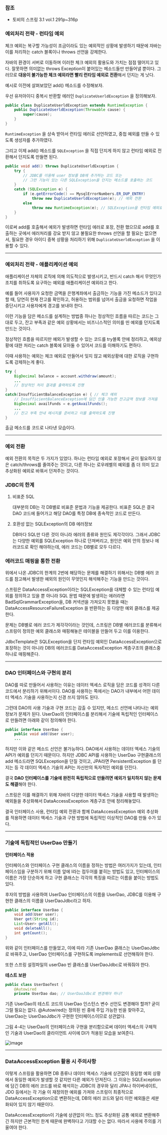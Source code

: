 ### 참조

- 토비의 스프링 3.1 vol.1 291p~316p

### 예외처리 전략 - 런타임 예외

체크 예외는 복구할 가능성이 조금이라도 있는 예외적인 상황에 발생하기 때문에 자바는 이를 처리하는 catch 블록이나 throws 선언을 강제한다.

자바의 환경이 서버로 이동하며 이러한 체크 예외의 활용도와 가치는 점점 떨어지고 있다. 잘못하면 의미없는 throws Exception이 붙어있는 메소드들만 만들어낼 뿐이다. 그러므로 **대응이 불가능한 체크 예외라면 빨리 런타임 예외로 전환**해서 던지는 게 낫다.

예시로 이전에 살펴보았던 add() 메소드를 수정해보자.

우선 유저아이디 중복시 반환할 에러인 `DuplicateUserldException` 을 정의해보자.

```java
public class DuplicateUserldException extends RuntimeException {
	public DuplicateUserldException(Throwable cause) {
		super(cause);
	}
}
```

`RuntimeException` 을 상속 받아서 런타임 에러로 선언하였고, 중첩 예외를 만들 수 있도록 생성자를 추가하였다.

그리고 이제 add() 메소드를 `SQLException` 을 직접 던지게 하지 않고 런타임 예외로 전환해서 던지도록 만들면 된다.

```java
public void add() throws DuplicateUserldException {
	try {
		// JDBC를 이용해 user 정보를 DB에 추가하는 코드 또는
		// 그런 기능이 있는 다른 SQLException을 던지는 메소드를 호출하는 코드
	}
	catch (SQLException e) {
		if (e.getErrorCode() == MysqlErrorNumbers.ER_DUP_ENTRY)
			throw new DuplicateUserldException(e); // 예외 전환
		else
			throw new RuntimeException(e); // SQLException을 런타임 예외로 포장
	}
}
```

이로써 add를 호출해서 예외가 발생하면 런타임 에러로 포장, 전환 했으므로 add를 호출하는 곳에서 에러처리를 강요 받지 않고 불필요한 throws 선언을 할 필요는 없으면서, 필요한 경우 아이디 중복 상황을 처리하기 위해 `DuplicateUserldException` 을 이용할 수 있다.

---

### 예외처리 전략 - 애플리케이션 예외

애플리케이션 자체의 로직에 의해 의도적으로 발생시키고, 반드시 catch 해서 무엇인가 조치를 취하도록 요구하는 예외를 애플리케이션 예외라고 한다.

예를 들어 사용자가 요청한 금액을 은행계좌에서 출금하는 기능을 가진 메소드가 있다고 할 때, 당연히 현재 잔고를 확인하고, 허용하는 범위를 넘어서 출금을 요청하면 작업을 중단시키고 사용자에게 경고를 보내야 한다.

이런 기능을 담은 메소드를 설계하는 방법중 하나는 정상적인 흐름을 따르는 코드는 그대로 두고, 잔고 부족과 같은 예외 상황에서는 비즈니스적인 의미를 띤 예외를 던지도록 만드는 것이다.

정상적인 흐름을 따르지만 예외가 발생할 수 있는 코드를 try블록 안에 정리하고, 예외상황에 대한 처리는 catch 블록에 모아둘 수 있어서 코드를 이해하기도 편하다.

이때 사용하는 예외는 체크 예외로 만들어서 잊지 않고 예외상황에 대한 로직을 구현하도록 강제하는게 좋다.

```java
try {
	BigDecimal balance = account.withdraw(amount);
	...
	// 정상적인 처리 결과를 출력하도록 진행
}
catch(InsufficientBalanceException e) { // 체크 예외
	// InsufficientBalanceException에 담긴 인출 가능한 잔고금액 정보를 가져옴
	BigDecimal availFunds = e.getAvailFunds();
	...
	// 잔고 부족 안내 메시지를 준비하고 이를 출력하도록 진행
}
```

출금 메소드를 코드로 나타낸 모습이다.

---

### 예외 전환

예외 전환의 목적은 두 가지가 있었다. 하나는 런타임 예외로 포장해서 굳이 필요하지 않은 catch/throws를 줄여주는 것이고, 다른 하나는 로우레벨의 예외를 좀 더 의미 있고 추상화된 예외로 바꿔서 던져주는 것이다.

### JDBC의 한계

1. 비표준 SQL
    
    대부분의 DB는 각 DB별로 비표준 문법과 기능을 제공한다. 비표준 SQL은 결국 DAO 코드에 들어가고 해당 DAO를 특정 DB에 종속적인 코드로 만든다.
    
2. 호환성 없는 SQLException의 DB 에러정보
    
    DB마다 SQL만 다른 것이 아니라 에러의 종류와 원인도 제각각이다. 그래서 JDBC는 다양한 예외를 SQLException 하나로 던져버리고, 원인은 예외 안의 정보나 에러코드로 확인 해야하는데, 에러 코드는 DB별로 모두 다르다.
    

### 에러코드 매핑을 통한 전환

위에서 나온 JDBC의 한계의 2번에 해당하는 문제를 해결하기 위해서는 DB별 에러 코드를 참고해서 발생한 예외의 원인이 무엇인지 해석해주는 기능을 만드는 것이다.

스프링은 DataAccessException이라는 SQLException을 대체할 수 있는 런타임 예외를 정의하고 있을 뿐 아니라 SQL 문법 때문에 발생히는 에러라면 BadSqlGrammarException을, DB 커넥션을 가져오지 못했을 때는 DataAccessResourceFailureException 을 반환하는 등 다양한 예외 클래스를 제공한다.

문제는 DB별로 에러 코드가 제각각이라는 것인데, 스프링은 DB별 에러코드를 분류해서 스프링이 정의한 예외 클래스와 매핑해놓은 테이블을 만들어 두고 이를 이용한다.

JdbcTemplate은 SQLException을 단지 런타임 예외인 DataAccessException으로 포장하는 것이 아니라 DB의 에러코드를 DataAccessException 계층구조의 클래스중 하나로 매핑해준다.

---

### DAO 인터페이스와 구현의 분리

DAO를 따로 만들어서 사용하는 이유는 데이터 엑세스 로직을 담은 코드를 성격이 다른 코드에서 분리하기 위해서이다. DAO를 사용하는 쪽에서는 DAO가 내부에서 어떤 데이터 엑세스 기술을 사용하는지 신경 쓰지 않아도 된다.

그런데 DAO의 사용 기술과 구현 코드는 감출 수 있지만, 메소드 선언에 나타나는 예외정보가 문제가 된다. UserDao의 인터페이스를 분리해서 기술에 독립적인 인터페이스로 만들려면 아래와 같이 정의해야 한다.

```java
public interface UserDao {
	public void add(User user);
	...
```

하지만 이와 같은 메소드 선언은 불가능하다. DAO에서 사용하는 데이터 엑세스 기술의 API가 예외를 던지기 때문이다. 하지만 JDBC API를 사용하는 UserDao 구현클래스의 add 메소드라면 SQLException을 던질 것이고, JPA라면 PersistentException 를 던지는 등  각 데이터 엑세스 기술의 API는 자신만의 독자적인 예외를 던진다.

결국 **DAO 인터페이스를 기술에 완전히 독립적으로 만들려면 예외가 일치하지 않는 문제도 해결**해야 한다.

스프링은 이를 해결하기 위해 자바의 다양한 데이터 엑세스 기술을 사용할 때 발생하는 예외들을 추상화해서 DataAccessException 계층구조 안에 정리해놓았다.

결국 인터페이스 사용, 런타임 예외 전환과 함께 DataAccessException 예외 추상화를 적용하면 데이터 액세스 기술과 구현 방법에 독립적인 이상적인 DAO를 만들 수가 있다.

---

### 기술에 독립적인 UserDao 만들기

**인터페이스 적용**

인터페이스와 인터페이스 구현 클래스의 이름을 정하는 방법은 여러가지가 있는데, 인터페이스임을 구분하기 위해 이름 앞에 I라는 접두어를 붙히는 방법도 있고, 인터페이스의 이름은 가장 단순하게 하고 구현 클래스는 각각의 특징을 따르는 이름을 붙이는 방법도 있다.

후자의 방법을 사용하여 UserDao 인터페이스의 이름을 UserDao, JDBC를 이용해 구현한 클래스의 이름을 UserDaoJdbc라고 하자.

```java
public interface UserDao {
	void add(User user);
	User get(String id);
	List<User> getAll();
	void deleteAll();
	int getCount();
}
```

위와 같이 인터페이스를 만들었고, 이에 따라 기존 UserDao 클래스는 UserDaoJdbc로 바꿔주고, UserDao 인터페이스를 구현하도록 implements로 선언해줘야 한다.

또한 스프링 설정파일의 userDao 빈 클래스를 UserDaoJdbc로 바꿔줘야 한다.

**테스트 보완**

```java
public class UserDaoTest {
	@Autowired
	private UserDao dao; // UserDaoJdbc로 변경해야 하나?
```

기존 UserDao의 테스트 코드의 UserDao 인스턴스 변수 선언도 변경해야 할까? 굳이 그럴 필요는 없다. @Autowired는 정의된 빈 중에 주입 가능한 빈을 찾아주고, UserDao는 UserDaoJdbc가 구현한 인터페이스이므로 상관없다.

그림 4-4는 UserDao의 인터페이스와 구현을 분리함으로써 데이터 액세스의 구체적 인 기술과 UserDao의 클라이언트 사이에 DI가 적용된 모습을 보여준다.

![image](https://user-images.githubusercontent.com/108508730/199265382-998243a2-cf52-4a5f-b650-3db4c4211230.png)

---

### DataAccessException 활용 시 주의사항

이렇게 스프링을 활용하면 DB 종류나 데이터 액세스 기술에 상관없이 동일항 예외 상황에서 동일한 예외가 발생할 것 같지만 다른 예외가 던져진다. 그 이유는 SQLException에 담긴 DB의 에러 코드를 바로 해석히는 JDBC의 경우와 달리 JPA나 하이버네이트, JDO 등에서는 각 기술 이 재정의한 예외를 가져와 스프링이 최종적으로 DataAccessException으로 변환하는데, DB의 에러 코드와 달리 이런 예외들은 세분화되어 있지 않기 때문이다.

DataAccessException이 기술에 상관없이 어느 정도 추상화된 공통 예외로 변환해주 긴 하지만 근본적인 한계 때문에 완벽하다고 기대할 수는 없다. 따라서 사용에 주의를 기울여야 한다.
